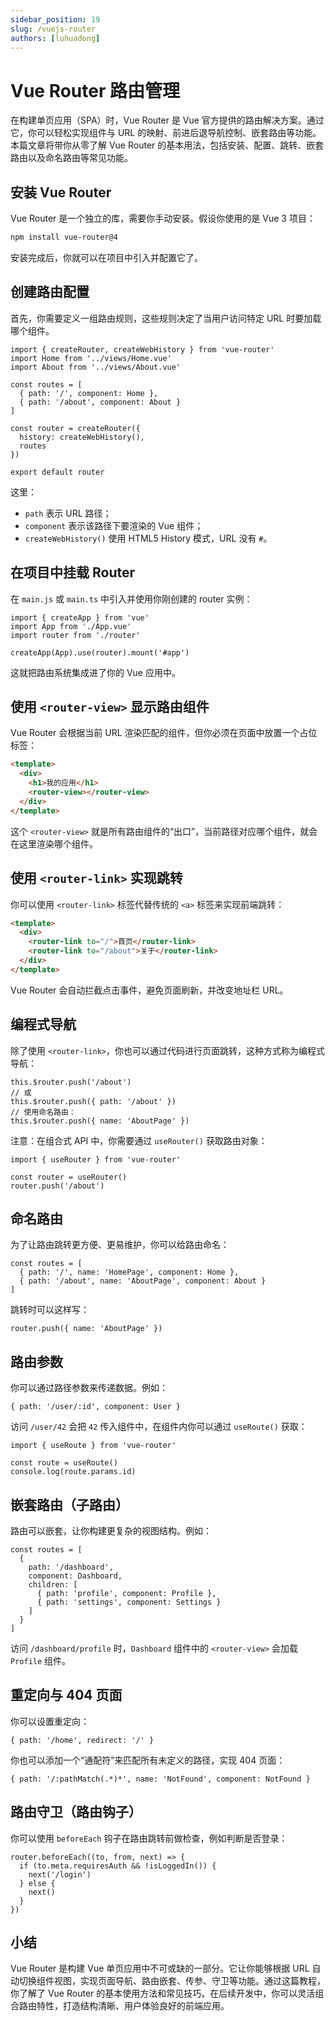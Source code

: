 ```yaml
---
sidebar_position: 19
slug: /vuejs-router
authors: [luhuadong]
---
```


# Vue Router 路由管理

在构建单页应用（SPA）时，Vue Router 是 Vue 官方提供的路由解决方案。通过它，你可以轻松实现组件与 URL 的映射、前进后退导航控制、嵌套路由等功能。本篇文章将带你从零了解 Vue Router 的基本用法，包括安装、配置、跳转、嵌套路由以及命名路由等常见功能。



## 安装 Vue Router

Vue Router 是一个独立的库，需要你手动安装。假设你使用的是 Vue 3 项目：

```bash
npm install vue-router@4
```

安装完成后，你就可以在项目中引入并配置它了。



## 创建路由配置

首先，你需要定义一组路由规则，这些规则决定了当用户访问特定 URL 时要加载哪个组件。

```tsx showLineNumbers title="router/index.js 或 router.js"
import { createRouter, createWebHistory } from 'vue-router'
import Home from '../views/Home.vue'
import About from '../views/About.vue'

const routes = [
  { path: '/', component: Home },
  { path: '/about', component: About }
]

const router = createRouter({
  history: createWebHistory(),
  routes
})

export default router
```

这里：

- `path` 表示 URL 路径；
- `component` 表示该路径下要渲染的 Vue 组件；
- `createWebHistory()` 使用 HTML5 History 模式，URL 没有 `#`。



## 在项目中挂载 Router

在 `main.js` 或 `main.ts` 中引入并使用你刚创建的 router 实例：

```tsx showLineNumbers
import { createApp } from 'vue'
import App from './App.vue'
import router from './router'

createApp(App).use(router).mount('#app')
```

这就把路由系统集成进了你的 Vue 应用中。



## 使用 `<router-view>` 显示路由组件

Vue Router 会根据当前 URL 渲染匹配的组件，但你必须在页面中放置一个占位标签：

```html showLineNumbers
<template>
  <div>
    <h1>我的应用</h1>
    <router-view></router-view>
  </div>
</template>
```

这个 `<router-view>` 就是所有路由组件的“出口”，当前路径对应哪个组件，就会在这里渲染哪个组件。



## 使用 `<router-link>` 实现跳转

你可以使用 `<router-link>` 标签代替传统的 `<a>` 标签来实现前端跳转：

```html showLineNumbers
<template>
  <div>
    <router-link to="/">首页</router-link>
    <router-link to="/about">关于</router-link>
  </div>
</template>
```

Vue Router 会自动拦截点击事件，避免页面刷新，并改变地址栏 URL。



## 编程式导航

除了使用 `<router-link>`，你也可以通过代码进行页面跳转，这种方式称为编程式导航：

```tsx showLineNumbers
this.$router.push('/about')
// 或
this.$router.push({ path: '/about' })
// 使用命名路由：
this.$router.push({ name: 'AboutPage' })
```

注意：在组合式 API 中，你需要通过 `useRouter()` 获取路由对象：

```tsx showLineNumbers
import { useRouter } from 'vue-router'

const router = useRouter()
router.push('/about')
```



## 命名路由

为了让路由跳转更方便、更易维护，你可以给路由命名：

```tsx showLineNumbers
const routes = [
  { path: '/', name: 'HomePage', component: Home },
  { path: '/about', name: 'AboutPage', component: About }
]
```

跳转时可以这样写：

```tsx showLineNumbers
router.push({ name: 'AboutPage' })
```



## 路由参数

你可以通过路径参数来传递数据。例如：

```tsx showLineNumbers
{ path: '/user/:id', component: User }
```

访问 `/user/42` 会把 `42` 传入组件中，在组件内你可以通过 `useRoute()` 获取：

```tsx showLineNumbers
import { useRoute } from 'vue-router'

const route = useRoute()
console.log(route.params.id)
```



## 嵌套路由（子路由）

路由可以嵌套，让你构建更复杂的视图结构。例如：

```tsx showLineNumbers
const routes = [
  {
    path: '/dashboard',
    component: Dashboard,
    children: [
      { path: 'profile', component: Profile },
      { path: 'settings', component: Settings }
    ]
  }
]
```

访问 `/dashboard/profile` 时，`Dashboard` 组件中的 `<router-view>` 会加载 `Profile` 组件。



## 重定向与 404 页面

你可以设置重定向：

```tsx showLineNumbers
{ path: '/home', redirect: '/' }
```

你也可以添加一个“通配符”来匹配所有未定义的路径，实现 404 页面：

```tsx showLineNumbers
{ path: '/:pathMatch(.*)*', name: 'NotFound', component: NotFound }
```



## 路由守卫（路由钩子）

你可以使用 `beforeEach` 钩子在路由跳转前做检查，例如判断是否登录：

```tsx showLineNumbers
router.beforeEach((to, from, next) => {
  if (to.meta.requiresAuth && !isLoggedIn()) {
    next('/login')
  } else {
    next()
  }
})
```



## 小结

Vue Router 是构建 Vue 单页应用中不可或缺的一部分。它让你能够根据 URL 自动切换组件视图，实现页面导航、路由嵌套、传参、守卫等功能。通过这篇教程，你了解了 Vue Router 的基本使用方法和常见技巧。在后续开发中，你可以灵活组合路由特性，打造结构清晰、用户体验良好的前端应用。
